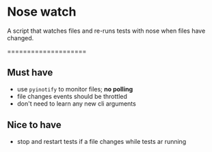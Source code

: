 # Nose watch

A script that watches files and re-runs tests with nose when files
have changed.

====================

## Must have

* use `pyinotify` to monitor files; **no polling**
* file changes events should be throttled
* don't need to learn any new cli arguments

## Nice to have

* stop and restart tests if a file changes while tests ar running
